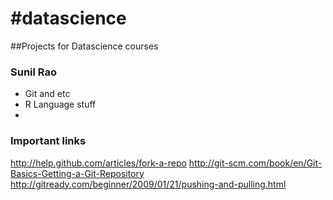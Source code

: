#datascience
===========

##Projects for Datascience courses

### Sunil Rao

* Git and etc
* R Language stuff
* 
### Important links

http://help.github.com/articles/fork-a-repo
http://git-scm.com/book/en/Git-Basics-Getting-a-Git-Repository
http://gitready.com/beginner/2009/01/21/pushing-and-pulling.html
